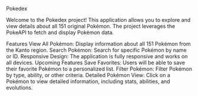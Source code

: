Pokedex

Welcome to the Pokedex project! This application allows you to explore and view details about all 151 original Pokémon. The project leverages the PokeAPI to fetch and display Pokémon data.

Features
View All Pokémon: Display information about all 151 Pokémon from the Kanto region.
Search Pokémon: Search for specific Pokémon by name or ID.
Responsive Design: The application is fully responsive and works on all devices.
Upcoming Features
Save Favorites: Users will be able to save their favorite Pokémon to a personalized list.
Filter Pokémon: Filter Pokémon by type, ability, or other criteria.
Detailed Pokémon View: Click on a Pokémon to view detailed information, including stats, abilities, and evolutions.
